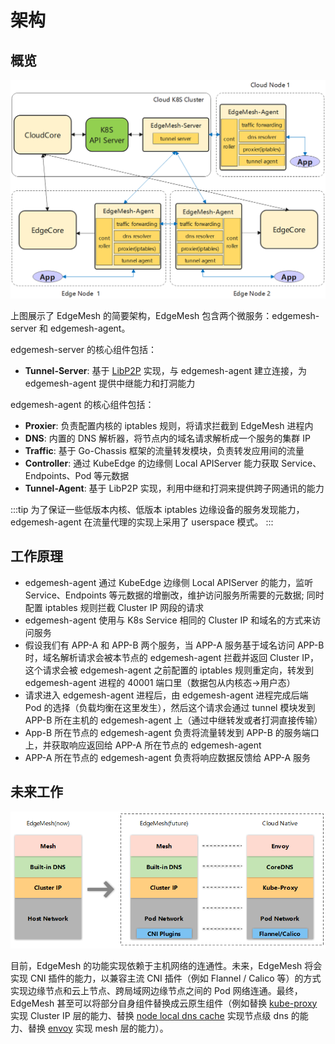 # 架构

## 概览

![edgemesh-architecture](../../.vuepress/public/images/advanced/em-arch.png)

上图展示了 EdgeMesh 的简要架构，EdgeMesh 包含两个微服务：edgemesh-server 和 edgemesh-agent。

edgemesh-server 的核心组件包括：

- **Tunnel-Server**: 基于 [LibP2P](https://github.com/libp2p/go-libp2p) 实现，与 edgemesh-agent 建立连接，为edgemesh-agent 提供中继能力和打洞能力

edgemesh-agent 的核心组件包括：

- **Proxier**: 负责配置内核的 iptables 规则，将请求拦截到 EdgeMesh 进程内
- **DNS**: 内置的 DNS 解析器，将节点内的域名请求解析成一个服务的集群 IP
- **Traffic**: 基于 Go-Chassis 框架的流量转发模块，负责转发应用间的流量
- **Controller**: 通过 KubeEdge 的边缘侧 Local APIServer 能力获取 Service、Endpoints、Pod 等元数据
- **Tunnel-Agent**: 基于 LibP2P 实现，利用中继和打洞来提供跨子网通讯的能力

:::tip
为了保证一些低版本内核、低版本 iptables 边缘设备的服务发现能力，edgemesh-agent 在流量代理的实现上采用了 userspace 模式。
:::

## 工作原理

- edgemesh-agent 通过 KubeEdge 边缘侧 Local APIServer 的能力，监听 Service、Endpoints 等元数据的增删改，维护访问服务所需要的元数据; 同时配置 iptables 规则拦截 Cluster IP 网段的请求
- edgemesh-agent 使用与 K8s Service 相同的 Cluster IP 和域名的方式来访问服务
- 假设我们有 APP-A 和 APP-B 两个服务，当 APP-A 服务基于域名访问 APP-B 时，域名解析请求会被本节点的 edgemesh-agent 拦截并返回 Cluster IP，这个请求会被 edgemesh-agent 之前配置的 iptables 规则重定向，转发到 edgemesh-agent 进程的 40001 端口里（数据包从内核态->用户态）
- 请求进入 edgemesh-agent 进程后，由 edgemesh-agent 进程完成后端 Pod 的选择（负载均衡在这里发生），然后这个请求会通过 tunnel 模块发到 APP-B 所在主机的 edgemesh-agent 上（通过中继转发或者打洞直接传输）
- App-B 所在节点的 edgemesh-agent 负责将流量转发到 APP-B 的服务端口上，并获取响应返回给 APP-A 所在节点的 edgemesh-agent
- APP-A 所在节点的 edgemesh-agent 负责将响应数据反馈给 APP-A 服务

## 未来工作

![edgemesh-future-work](../../.vuepress/public/images/advanced/future-work.png)

目前，EdgeMesh 的功能实现依赖于主机网络的连通性。未来，EdgeMesh 将会实现 CNI 插件的能力，以兼容主流 CNI 插件（例如 Flannel / Calico 等）的方式实现边缘节点和云上节点、跨局域网边缘节点之间的 Pod 网络连通。最终，EdgeMesh 甚至可以将部分自身组件替换成云原生组件（例如替换 [kube-proxy](https://kubernetes.io/docs/reference/command-line-tools-reference/kube-proxy/) 实现 Cluster IP 层的能力、替换 [node local dns cache](https://kubernetes.io/docs/tasks/administer-cluster/nodelocaldns/) 实现节点级 dns 的能力、替换 [envoy](https://www.envoyproxy.io/) 实现 mesh 层的能力）。
